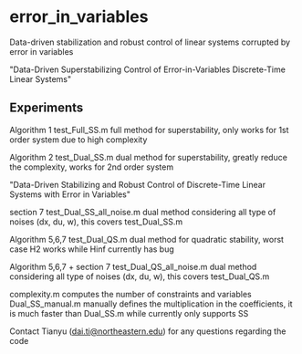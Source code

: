 # error_in_variables
Data-driven stabilization and robust control of linear systems corrupted by error in variables

"Data-Driven Superstabilizing Control of Error-in-Variables Discrete-Time Linear Systems"


## Experiments 
Algorithm 1
test_Full_SS.m      			full method for superstability, only works for 1st order system due to high complexity

Algorithm 2
test_Dual_SS.m   		           dual method for superstability, greatly reduce the complexity, works for 2nd order system


"Data-Driven Stabilizing and Robust Control of Discrete-Time Linear Systems with Error in Variables"

section 7
test_Dual_SS_all_noise.m            dual method considering all type of noises (dx, du, w), this covers test_Dual_SS.m

Algorithm 5,6,7
test_Dual_QS.m                            dual method for quadratic stability, worst case H2 works while Hinf currently has bug

Algorithm 5,6,7 + section 7
test_Dual_QS_all_noise.m            dual method considering all type of noises (dx, du, w), this covers test_Dual_QS.m


complexity.m                                  computes the number of constraints and variables
Dual_SS_manual.m                      manually defines the multiplication in the coefficients, it is much faster than Dual_SS.m while
					currently only supports SS


Contact Tianyu (dai.ti@northeastern.edu) for any questions regarding the code


